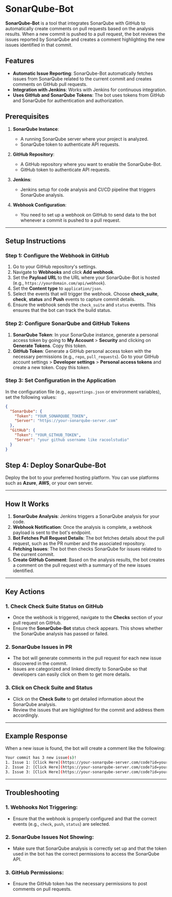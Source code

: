 # SonarQube-Bot

**SonarQube-Bot** is a tool that integrates SonarQube with GitHub to automatically create comments on pull requests based on the analysis results. When a new commit is pushed to a pull request, the bot reviews the issues reported by SonarQube and creates a comment highlighting the new issues identified in that commit.

## Features
- **Automatic Issue Reporting**: SonarQube-Bot automatically fetches issues from SonarQube related to the current commit and creates comments on GitHub pull requests.
- **Integration with Jenkins**: Works with Jenkins for continuous integration.
- **Uses GitHub and SonarQube Tokens**: The bot uses tokens from GitHub and SonarQube for authentication and authorization.

## Prerequisites

1. **SonarQube Instance**:
   - A running SonarQube server where your project is analyzed.
   - SonarQube token to authenticate API requests.

2. **GitHub Repository**:
   - A GitHub repository where you want to enable the SonarQube-Bot.
   - GitHub token to authenticate API requests.

3. **Jenkins**:
   - Jenkins setup for code analysis and CI/CD pipeline that triggers SonarQube analysis.

4. **Webhook Configuration**:
   - You need to set up a webhook on GitHub to send data to the bot whenever a commit is pushed to a pull request.

---

## Setup Instructions

### Step 1: Configure the Webhook in GitHub
1. Go to your GitHub repository's settings.
2. Navigate to **Webhooks** and click **Add webhook**.
3. Set the **Payload URL** to the URL where your SonarQube-Bot is hosted (e.g., `https://yourdomain.com/api/webhook`).
4. Set the **Content type** to `application/json`.
5. Select the events that will trigger the webhook. Choose **check_suite**, **check**, **status** and **Push** events to capture commit details.
6. Ensure the webhook sends the `check_suite` and `status` events. This ensures that the bot can track the build status.

### Step 2: Configure SonarQube and GitHub Tokens
1. **SonarQube Token**: In your SonarQube instance, generate a personal access token by going to **My Account** > **Security** and clicking on **Generate Tokens**. Copy this token.
2. **GitHub Token**: Generate a GitHub personal access token with the necessary permissions (e.g., `repo`, `pull_requests`). Go to your GitHub account settings > **Developer settings** > **Personal access tokens** and create a new token. Copy this token.

### Step 3: Set Configuration in the Application
In the configuration file (e.g., `appsettings.json` or environment variables), set the following values:

```json
{
  "SonarQube": {
    "Token": "YOUR_SONARQUBE_TOKEN",
    "Server": "https://your-sonarqube-server.com"
  },
  "GitHub": {
    "Token": "YOUR_GITHUB_TOKEN",
    "Server": "your github username like racoolstudio"
  }
}
```
## Step 4: Deploy SonarQube-Bot

Deploy the bot to your preferred hosting platform. You can use platforms such as **Azure**, **AWS**, or your own server.

---

## How It Works

1. **SonarQube Analysis**: Jenkins triggers a SonarQube analysis for your code.
2. **Webhook Notification**: Once the analysis is complete, a webhook payload is sent to the bot's endpoint.
3. **Bot Fetches Pull Request Details**: The bot fetches details about the pull request, such as the PR number and the associated repository.
4. **Fetching Issues**: The bot then checks SonarQube for issues related to the current commit.
5. **Create GitHub Comment**: Based on the analysis results, the bot creates a comment on the pull request with a summary of the new issues identified.

---

## Key Actions

### 1. **Check Check Suite Status on GitHub**

- Once the webhook is triggered, navigate to the **Checks** section of your pull request on GitHub.
- Ensure the **SonarQube-Bot** status check appears. This shows whether the SonarQube analysis has passed or failed.

### 2. **SonarQube Issues in PR**

- The bot will generate comments in the pull request for each new issue discovered in the commit.
- Issues are categorized and linked directly to SonarQube so that developers can easily click on them to get more details.

### 3. **Click on Check Suite and Status**

- Click on the **Check Suite** to get detailed information about the SonarQube analysis.
- Review the issues that are highlighted for the commit and address them accordingly.

---

## Example Response

When a new issue is found, the bot will create a comment like the following:

```bash
Your commit has 3 new issue(s)!
1. Issue 1: [Click Here](https://your-sonarqube-server.com/code?id=your_project_key&selected=your_issue_key)
2. Issue 2: [Click Here](https://your-sonarqube-server.com/code?id=your_project_key&selected=your_issue_key)
3. Issue 3: [Click Here](https://your-sonarqube-server.com/code?id=your_project_key&selected=your_issue_key)
```

---

## Troubleshooting

### 1. **Webhooks Not Triggering**: 
   - Ensure that the webhook is properly configured and that the correct events (e.g., `check`, `push`, `status`) are selected.

### 2. **SonarQube Issues Not Showing**: 
   - Make sure that SonarQube analysis is correctly set up and that the token used in the bot has the correct permissions to access the SonarQube API.

### 3. **GitHub Permissions**: 
   - Ensure the GitHub token has the necessary permissions to post comments on pull requests.


